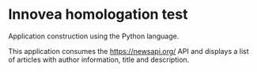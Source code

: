 # Innovea homologation test

Application construction using the Python language.

This application consumes the https://newsapi.org/ API and displays a list of articles with author information, title and description.
